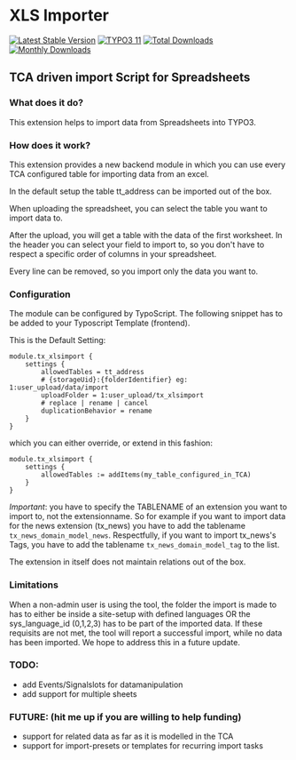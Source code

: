 # XLS Importer

[![Latest Stable Version](https://poser.pugx.org/sudhaus7/xlsimport/v/stable.svg)](https://extensions.typo3.org/extension/xlsimport/)
[![TYPO3 11](https://img.shields.io/badge/TYPO3-11-orange.svg)](https://get.typo3.org/version/11)
[![Total Downloads](https://poser.pugx.org/sudhaus7/logformatter/d/total.svg)](https://packagist.org/packages/sudhaus7/xlsimport)
[![Monthly Downloads](https://poser.pugx.org/sudhaus7/xlsimport/d/monthly)](https://packagist.org/packages/sudhaus7/logformatter)

## TCA driven import Script for Spreadsheets

### What does it do?

This extension helps to import data from Spreadsheets into TYPO3.

### How does it work?

This extension provides a new backend module in which you can use every TCA configured
table for importing data from an excel.

In the default setup the table tt_address can be imported out of the box.

When uploading the spreadsheet, you can select
the table you want to import data to.

After the upload, you will get a table with the data of the first worksheet. In the header
you can select your field to import to, so you don't have to respect a specific order of columns in your spreadsheet.

Every line can be removed, so you import only the data you want to.

### Configuration

The module can be configured by TypoScript. The following snippet has to be added to your Typoscript Template (frontend).

This is the Default Setting:
```
module.tx_xlsimport {
    settings {
        allowedTables = tt_address
        # {storageUid}:{folderIdentifier} eg: 1:user_upload/data/import
        uploadFolder = 1:user_upload/tx_xlsimport
        # replace | rename | cancel
        duplicationBehavior = rename
    }
}
```
which you can either override, or extend in this fashion:

```
module.tx_xlsimport {
    settings {
        allowedTables := addItems(my_table_configured_in_TCA)
    }
}
```

*Important*: you have to specify the TABLENAME of an extension you want to import to, not the extensionname. So for example if you want to import data for the news extension (tx_news) you have to add the tablename `tx_news_domain_model_news`. Respectfully, if you want to import tx_news's Tags, you have to add the tablename `tx_news_domain_model_tag` to the list.

The extension in itself does not maintain relations out of the box.

### Limitations

When a non-admin user is using the tool, the folder the import is made to has to either be inside a site-setup with defined languages OR the sys_language_id (0,1,2,3) has to be part of the imported data. If these requisits are not met, the tool will report a successful import, while no data has been imported. We hope to address this in a future update.

### TODO:
- add Events/Signalslots for datamanipulation
- add support for multiple sheets

### FUTURE: (hit me up if you are willing to help funding)
- support for related data as far as it is modelled in the TCA
- support for import-presets or templates for recurring import tasks
